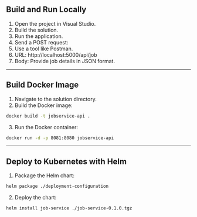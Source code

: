 ## Build and Run Locally
1. Open the project in Visual Studio.
2. Build the solution.
3. Run the application.
4. Send a POST request:
5. Use a tool like Postman.
6. URL: http://localhost:5000/api/job
7. Body: Provide job details in JSON format.
------------
## Build Docker Image
1. Navigate to the solution directory.
2. Build the Docker image:
```bash
docker build -t jobservice-api .
```
3. Run the Docker container:
```bash
docker run -d -p 8081:8080 jobservice-api
```
------------
## Deploy to Kubernetes with Helm
1. Package the Helm chart:
```bash
helm package ./deployment-configuration
```
2. Deploy the chart:
```bash
helm install job-service ./job-service-0.1.0.tgz
```
